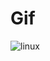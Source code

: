 # Gif



![linux](https://github.com/ProyectosMarcos/Gif/assets/129304425/9fa261b6-fd0c-4f01-bd2e-7896ae83c93b)


